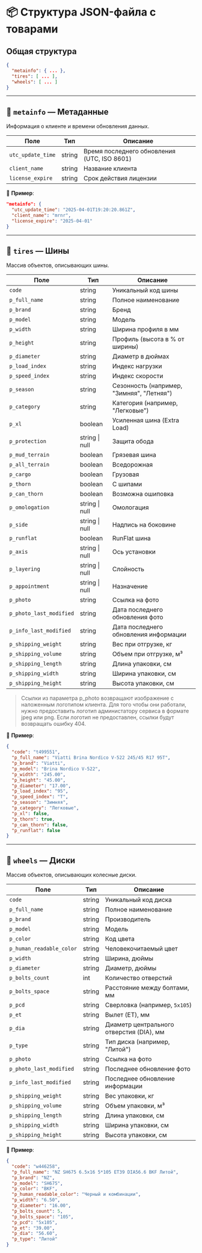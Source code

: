 # 📦 Структура JSON-файла с товарами

## Общая структура

```json
{
  "metainfo": { ... },
  "tires": [ ... ],
  "wheels": [ ... ]
}
```

---

## 🧠 `metainfo` — Метаданные

Информация о клиенте и времени обновления данных.

| Поле               | Тип     | Описание                         |
|--------------------|---------|----------------------------------|
| `utc_update_time`  | string  | Время последнего обновления (UTC, ISO 8601) |
| `client_name`      | string  | Название клиента                 |
| `license_expire`   | string  | Срок действия лицензии |

📌 **Пример**:

```json
"metainfo": {
  "utc_update_time": "2025-04-01T19:20:20.861Z",
  "client_name": "mrnr",
  "license_expire": "2025-04-01"
}
```

---

## 🛞 `tires` — Шины

Массив объектов, описывающих шины.

| Поле                | Тип      | Описание                                  |
|---------------------|----------|-------------------------------------------|
| `code`              | string   | Уникальный код шины                       |
| `p_full_name`       | string   | Полное наименование                       |
| `p_brand`           | string   | Бренд                                     |
| `p_model`           | string   | Модель                                    |
| `p_width`           | string   | Ширина профиля в мм                       |
| `p_height`          | string   | Профиль (высота в % от ширины)            |
| `p_diameter`        | string   | Диаметр в дюймах                          |
| `p_load_index`      | string   | Индекс нагрузки                           |
| `p_speed_index`     | string   | Индекс скорости                           |
| `p_season`          | string   | Сезонность (например, "Зимняя", "Летняя") |
| `p_category`        | string   | Категория (например, "Легковые")          |
| `p_xl`              | boolean  | Усиленная шина (Extra Load)               |
| `p_protection`      | string \| null | Защита обода                              |
| `p_mud_terrain`     | boolean  | Грязевая шина                             |
| `p_all_terrain`     | boolean  | Вседорожная                               |
| `p_cargo`           | boolean  | Грузовая                                  |
| `p_thorn`           | boolean  | С шипами                                  |
| `p_can_thorn`       | boolean  | Возможна ошиповка                         |
| `p_omologation`     | string \| null | Омологация                                |
| `p_side`            | string \| null | Надпись на боковине                       |
| `p_runflat`         | boolean  | RunFlat шина                              |
| `p_axis`            | string \| null | Ось установки                             |
| `p_layering`        | string \| null | Слойность                                 |
| `p_appointment`     | string \| null | Назначение                                |
| `p_photo`           | string   | Ссылка на фото                            |
| `p_photo_last_modified` | string | Дата последнего обновления фото           |
| `p_info_last_modified`  | string | Дата последнего обновления информации     |
| `p_shipping_weight`     | string | Вес при отгрузке, кг                      |
| `p_shipping_volume`     | string | Объем при отгрузке, м³                    |
| `p_shipping_length`     | string | Длина упаковки, см                        |
| `p_shipping_width`      | string | Ширина упаковки, см                       |
| `p_shipping_height`     | string | Высота упаковки, см                       |

> Ссылки из параметра p_photo возвращают изображение с наложенным логотипом клиента. 
> Для того чтобы они работали, нужно предоставить логотип администатору сервиса в формате jpeg или png. 
> Если логотип не предоставлен, ссылки будут возвращать ошибку 404.

📌 **Пример**:

```json
{
  "code": "t499551",
  "p_full_name": "Viatti Brina Nordico V-522 245/45 R17 95T",
  "p_brand": "Viatti",
  "p_model": "Brina Nordico V-522",
  "p_width": "245.00",
  "p_height": "45.00",
  "p_diameter": "17.00",
  "p_load_index": "95",
  "p_speed_index": "T",
  "p_season": "Зимняя",
  "p_category": "Легковые",
  "p_xl": false,
  "p_thorn": true,
  "p_can_thorn": false,
  "p_runflat": false
}
```

---

## 🛞 `wheels` — Диски

Массив объектов, описывающих колесные диски.

| Поле                | Тип      | Описание |
|---------------------|----------|----------|
| `code`              | string   | Уникальный код диска |
| `p_full_name`       | string   | Полное наименование |
| `p_brand`           | string   | Производитель |
| `p_model`           | string   | Модель |
| `p_color`           | string   | Код цвета |
| `p_human_readable_color` | string | Человекочитаемый цвет |
| `p_width`           | string   | Ширина, дюймы |
| `p_diameter`        | string   | Диаметр, дюймы |
| `p_bolts_count`     | int      | Количество отверстий |
| `p_bolts_space`     | string   | Расстояние между болтами, мм |
| `p_pcd`             | string   | Сверловка (например, `5x105`) |
| `p_et`              | string   | Вылет (ET), мм |
| `p_dia`             | string   | Диаметр центрального отверстия (DIA), мм |
| `p_type`            | string   | Тип диска (например, "Литой") |
| `p_photo`           | string   | Ссылка на фото |
| `p_photo_last_modified` | string | Последнее обновление фото |
| `p_info_last_modified`  | string | Последнее обновление информации |
| `p_shipping_weight`     | string | Вес упаковки, кг |
| `p_shipping_volume`     | string | Объем упаковки, м³ |
| `p_shipping_length`     | string | Длина упаковки, см |
| `p_shipping_width`      | string | Ширина упаковки, см |
| `p_shipping_height`     | string | Высота упаковки, см |

📌 **Пример**:

```json
{
  "code": "w446258",
  "p_full_name": "NZ SH675 6.5x16 5*105 ET39 DIA56.6 BKF Литой",
  "p_brand": "NZ",
  "p_model": "SH675",
  "p_color": "BKF",
  "p_human_readable_color": "Черный и комбинации",
  "p_width": "6.50",
  "p_diameter": "16.00",
  "p_bolts_count": 5,
  "p_bolts_space": "105",
  "p_pcd": "5x105",
  "p_et": "39.00",
  "p_dia": "56.60",
  "p_type": "Литой"
}
```
